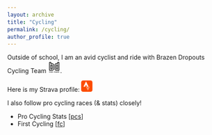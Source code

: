 ```yaml
---
layout: archive
title: "Cycling"
permalink: /cycling/
author_profile: true
---
```

Outside of school, I am an avid cyclist and ride with Brazen Dropouts Cycling Team <a href="https://www.brazendropouts.org/" target="_blank"><img src="/images/BD.png" alt="9" width="28" /></a>. 

Here is my Strava profile: <a href="https://www.strava.com/athletes/erichsienchenchu" target="_blank"><img src="/images/24.png" alt="9" width="26" /></a>

I also follow pro cycling races (& stats) closely!

* Pro Cycling Stats [<a href="https://www.procyclingstats.com/index.php" target="_blank">pcs</a>]
* First Cycling [<a href="https://firstcycling.com/" target="_blank">fc</a>]


